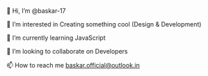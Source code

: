 👋 Hi, I’m @baskar-17

👀 I’m interested in Creating something cool (Design & Development)

🌱 I’m currently learning JavaScript

💞️ I’m looking to collaborate on Developers

📫 How to reach me baskar.official@outlook.in

<!---
baskar-17/baskar-17 is a ✨ special ✨ repository because its `README.md` (this file) appears on your GitHub profile.
You can click the Preview link to take a look at your changes.
--->
